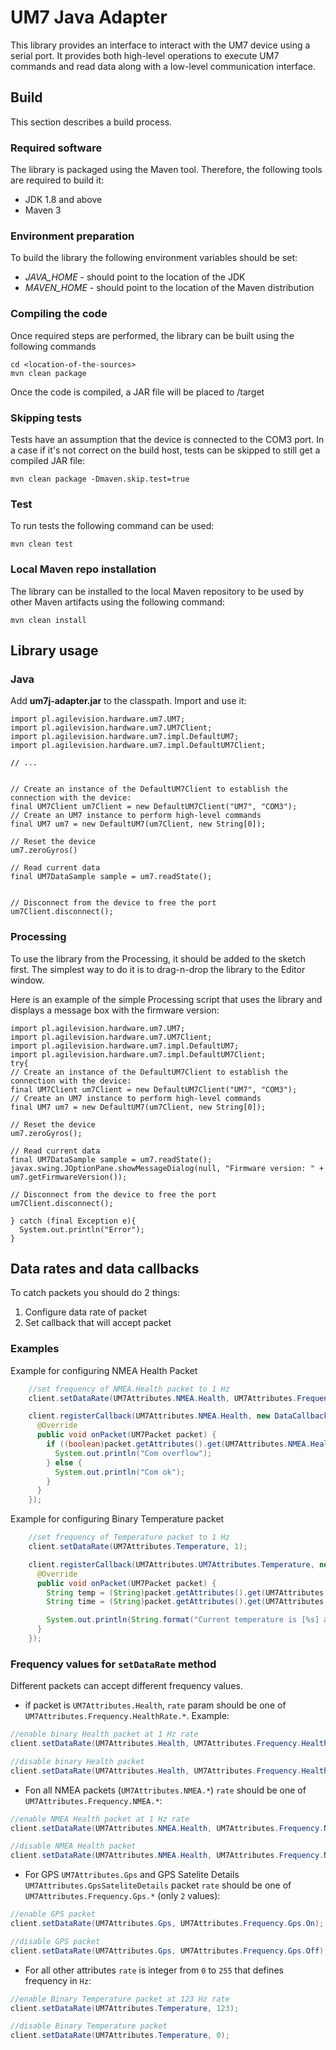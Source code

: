 # UM7 Java Adapter

This library provides an interface to interact with the UM7 device using a serial port.
It provides both high-level operations to execute UM7 commands and read data along with a 
low-level communication interface.



## Build
This section describes a build process.

### Required software
The library is packaged using the Maven tool. Therefore, the following tools are required to 
build it:

* JDK 1.8 and above
* Maven 3

### Environment preparation

To build the library the following environment variables should be set:

* *JAVA_HOME* - should point to the location of the JDK
* *MAVEN_HOME* - should point to the location of the Maven distribution

### Compiling the code
Once required steps are performed, the library can be built using 
the following commands

```
cd <location-of-the-sources>
mvn clean package
```

Once the code is compiled, a JAR file will be placed to <location-of-the-sources>/target

### Skipping tests

Tests have an assumption that the device is connected to the COM3 port.
In a case if it's not correct on the build host, tests can be skipped
to still get a compiled JAR file:

```
mvn clean package -Dmaven.skip.test=true
```

### Test

To run tests the following command can be used:
```
mvn clean test
```

### Local Maven repo installation


The library can be installed to the local Maven repository to be used by other Maven artifacts using the following command:
```
mvn clean install
```

 
## Library usage

### Java
Add **um7j-adapter.jar** to the classpath. Import and use it:

```
import pl.agilevision.hardware.um7.UM7;
import pl.agilevision.hardware.um7.UM7Client;
import pl.agilevision.hardware.um7.impl.DefaultUM7;
import pl.agilevision.hardware.um7.impl.DefaultUM7Client;

// ...


// Create an instance of the DefaultUM7Client to establish the connection with the device:
final UM7Client um7Client = new DefaultUM7Client("UM7", "COM3");
// Create an UM7 instance to perform high-level commands
final UM7 um7 = new DefaultUM7(um7Client, new String[0]);

// Reset the device
um7.zeroGyros()

// Read current data
final UM7DataSample sample = um7.readState();


// Disconnect from the device to free the port
um7Client.disconnect();

```


### Processing

To use the library from the Processing, it should be added to the sketch first. The simplest way to do it is to drag-n-drop the library
to the Editor window.


Here is an example of the simple Processing script that uses the library and displays a message box with the firmware version:

```
import pl.agilevision.hardware.um7.UM7;
import pl.agilevision.hardware.um7.UM7Client;
import pl.agilevision.hardware.um7.impl.DefaultUM7;
import pl.agilevision.hardware.um7.impl.DefaultUM7Client;
try{
// Create an instance of the DefaultUM7Client to establish the connection with the device:
final UM7Client um7Client = new DefaultUM7Client("UM7", "COM3");
// Create an UM7 instance to perform high-level commands
final UM7 um7 = new DefaultUM7(um7Client, new String[0]);

// Reset the device
um7.zeroGyros();

// Read current data
final UM7DataSample sample = um7.readState();
javax.swing.JOptionPane.showMessageDialog(null, "Firmware version: " + um7.getFirmwareVersion());

// Disconnect from the device to free the port
um7Client.disconnect();

} catch (final Exception e){
  System.out.println("Error");
}
```

## Data rates and data callbacks

To catch packets you should do 2 things:

1. Configure data rate of packet
2. Set callback that will accept packet

### Examples

Example for configuring NMEA Health Packet
```java
    //set frequency of NMEA.Health packet to 1 Hz
    client.setDataRate(UM7Attributes.NMEA.Health, UM7Attributes.Frequency.NMEA.Freq1_HZ);

    client.registerCallback(UM7Attributes.NMEA.Health, new DataCallback() {
      @Override
      public void onPacket(UM7Packet packet) {
        if ((boolean)packet.getAttributes().get(UM7Attributes.NMEA.Health.ComOverflow) == true) {
          System.out.println("Com overflow");
        } else {
          System.out.println("Com ok");
        }
      }
    });
```

Example for configuring Binary Temperature packet
```java
    //set frequency of Temperature packet to 1 Hz
    client.setDataRate(UM7Attributes.Temperature, 1);

    client.registerCallback(UM7Attributes.UM7Attributes.Temperature, new DataCallback() {
      @Override
      public void onPacket(UM7Packet packet) {
        String temp = (String)packet.getAttributes().get(UM7Attributes.Temperature.Value);
        String time = (String)packet.getAttributes().get(UM7Attributes.Temperature.Time);

        System.out.println(String.format("Current temperature is [%s] at [%s]", temp, time));
      }
    });
```


### Frequency values for `setDataRate` method
Different packets can accept different frequency values.

* if packet is `UM7Attributes.Health`, `rate` param should be one of `UM7Attributes.Frequency.HealthRate.*`. Example:
```java
//enable binary Health packet at 1 Hz rate
client.setDataRate(UM7Attributes.Health, UM7Attributes.Frequency.HealthRate.Freq1_HZ);

//disable binary Health packet
client.setDataRate(UM7Attributes.Health, UM7Attributes.Frequency.HealthRate.FreqOFF);
```

* Fon all NMEA packets (`UM7Attributes.NMEA.*`) `rate` should be one of `UM7Attributes.Frequency.NMEA.*`:
```java
//enable NMEA Health packet at 1 Hz rate
client.setDataRate(UM7Attributes.NMEA.Health, UM7Attributes.Frequency.NMEA.Freq1_HZ);

//disable NMEA Health packet
client.setDataRate(UM7Attributes.NMEA.Health, UM7Attributes.Frequency.NMEA.FreqOFF);
```

* For GPS `UM7Attributes.Gps` and GPS Satelite Details `UM7Attributes.GpsSateliteDetails` packet `rate` should be one of
`UM7Attributes.Frequency.Gps.*` (only `2` values):

```java
//enable GPS packet
client.setDataRate(UM7Attributes.Gps, UM7Attributes.Frequency.Gps.On);

//disable GPS packet
client.setDataRate(UM7Attributes.Gps, UM7Attributes.Frequency.Gps.Off);
```

* For all other attributes `rate` is integer from `0` to `255` that defines frequency in `Hz`:

```java
//enable Binary Temperature packet at 123 Hz rate
client.setDataRate(UM7Attributes.Temperature, 123);

//disable Binary Temperature packet
client.setDataRate(UM7Attributes.Temperature, 0);
```